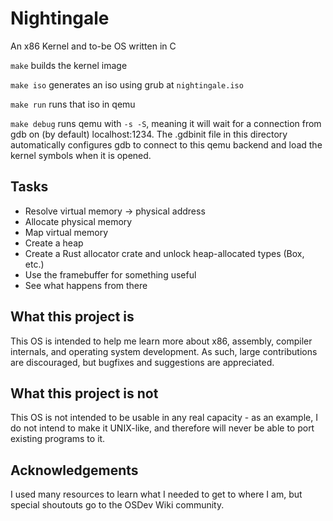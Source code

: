 Nightingale
===========

An x86 Kernel and to-be OS written in C

`make` builds the kernel image

`make iso` generates an iso using grub at `nightingale.iso`

`make run` runs that iso in qemu

`make debug` runs qemu with `-s -S`, meaning it will wait for a connection from gdb on (by default) localhost:1234.
The .gdbinit file in this directory automatically configures gdb to connect to this qemu backend and load the kernel symbols when it is opened.

Tasks
-----

- Resolve virtual memory -> physical address
- Allocate physical memory
- Map virtual memory
- Create a heap
- Create a Rust allocator crate and unlock heap-allocated types (Box, etc.)
- Use the framebuffer for something useful
- See what happens from there

What this project is
--------------------

This OS is intended to help me learn more about x86, assembly, compiler internals, and operating system development.  As such, large contributions are discouraged, but bugfixes and suggestions are appreciated.

What this project is not
------------------------

This OS is not intended to be usable in any real capacity - as an example, I do not intend to make it UNIX-like, and therefore will never be able to port existing programs to it.

Acknowledgements
----------------

I used many resources to learn what I needed to get to where I am, but special shoutouts go to the OSDev Wiki community.

